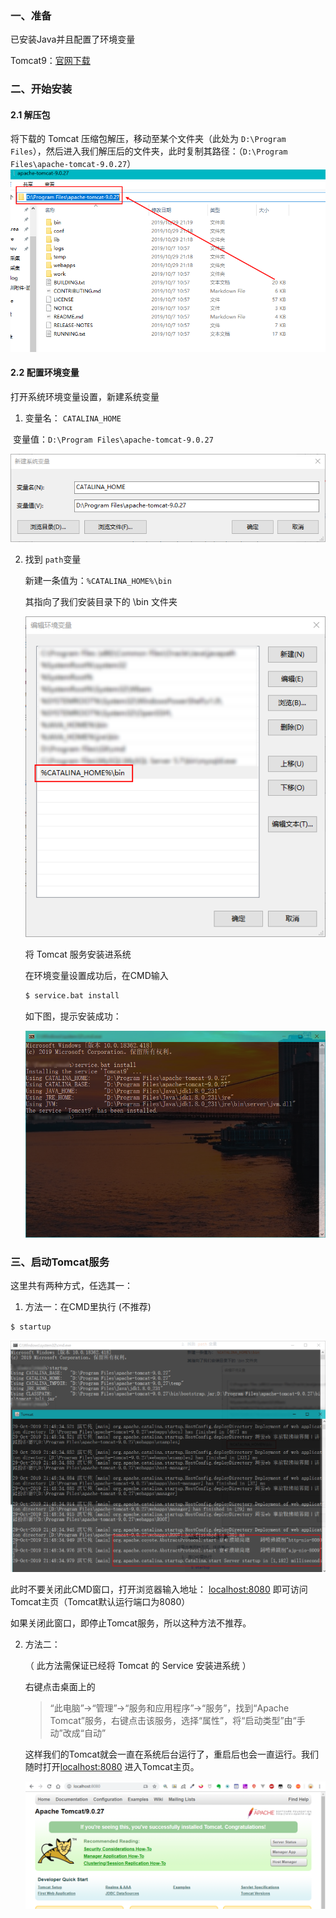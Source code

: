 ### 一、准备

已安装Java并且配置了环境变量

Tomcat9：[官网下载]( https://tomcat.apache.org/download-90.cgi )

### 二、开始安装

#### 2.1 解压包

将下载的 Tomcat 压缩包解压，移动至某个文件夹（此处为 `D:\Program Files`），然后进入我们解压后的文件夹，此时复制其路径：（`D:\Program Files\apache-tomcat-9.0.27`）
![本地解压路径](images/local_tomcat9.png)

#### 2.2 配置环境变量

打开系统环境变量设置，新建系统变量

1. 变量名： `CATALINA_HOME` 

​           变量值：`D:\Program Files\apache-tomcat-9.0.27`

![新建系统变量](images/new_sys_env.png)

2. 找到 `path`变量

   新建一条值为：`%CATALINA_HOME%\bin`

   其指向了我们安装目录下的  \bin 文件夹

   ![为path变量添加一条值](images/path_env.png)

   

   将 Tomcat 服务安装进系统

   在环境变量设置成功后，在CMD输入

   ```bash
   $ service.bat install
   ```

   如下图，提示安装成功：

   ![install_service](images/install_service.png)

### 三、启动Tomcat服务

这里共有两种方式，任选其一：

1.  方法一：在CMD里执行 (不推荐)

   ```bash
   $ startup
   ```

   ![启动Tomcat](images/startup.png)

此时不要关闭此CMD窗口，打开浏览器输入地址： [localhost:8080]( http://localhost:8080/ ) 即可访问Tomcat主页（Tomcat默认运行端口为8080）

如果关闭此窗口，即停止Tomcat服务，所以这种方法不推荐。

2. 方法二： 

   （ 此方法需保证已经将 Tomcat 的 Service 安装进系统 ）

   右键点击桌面上的

   > “此电脑”->“管理”->“服务和应用程序”->“服务”，找到“Apache Tomcat”服务，右键点击该服务，选择“属性”，将“启动类型”由“手动”改成“自动”

   这样我们的Tomcat就会一直在系统后台运行了，重启后也会一直运行。我们随时打开[localhost:8080]( http://localhost:8080/) 进入Tomcat主页。

   ![Run Tomcat](images/run.png)